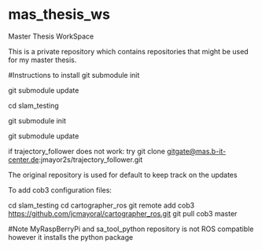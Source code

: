 # mas_thesis_ws
Master Thesis WorkSpace

This is a private repository which contains repositories that might be used for my master thesis.


#Instructions to install
git submodule init

git submodule update

cd slam_testing

git submodule init

git submodule update

if trajectory_follower does not work:
  try 
    git clone gitgate@mas.b-it-center.de:jmayor2s/trajectory_follower.git

The original repository is used for default to keep track on the updates

To add cob3 configuration files:

cd slam_testing
cd cartographer_ros
git remote add cob3 https://github.com/jcmayoral/cartographer_ros.git
git pull cob3 master

#Note
MyRaspBerryPi and sa_tool_python repository is not ROS compatible however it installs the python package
